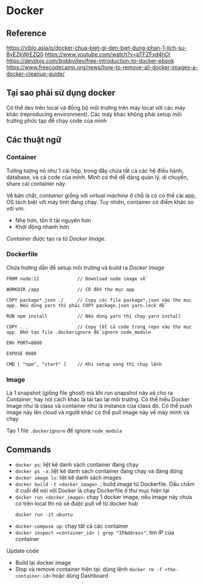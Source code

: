 # Docker

## Reference

<https://viblo.asia/p/docker-chua-biet-gi-den-biet-dung-phan-1-lich-su-ByEZkWrEZQ0>
<https://www.youtube.com/watch?v=pTFZFxd4hOI>
<https://devdojo.com/bobbyiliev/free-introduction-to-docker-ebook>
<https://www.freecodecamp.org/news/how-to-remove-all-docker-images-a-docker-cleanup-guide/>

## Tại sao phải sử dụng docker

Có thể dev trên local và đồng bộ môi trường trên máy local với các máy khác (reproducing environment). Các máy khác không phải setup môi trường phức tạp để chạy code của mình

## Các thuật ngữ

### Container

Tưởng tượng nó như 1 cái hộp, trong đấy chứa tất cả các hệ điều hành, database, và cả code của mình. Mình có thể dễ dàng quản lý, di chuyển, share cái container này.

Về bản chất, *container* giống với *virtual machine* ở chỗ là có có thể cài app, OS tách biệt với máy tính đang chạy. Tuy nhiên, container có điểm khác so với vm:

- Nhẹ hơn, tốn ít tài nguyên hơn
- Khởi động nhanh hơn

*Container* được tạo ra từ *Docker Image*.

### Dockerfile

Chứa hướng dẫn để setup môi trường và build ra *Docker Image*

```code
FROM node:12              // Download node image về

WORKDIR /app              // CD đến thư mục app

COPY package*.json ./     // Copy các file package*.json vào thư mục app. Nếu dùng yarn thì phải COPY package.json yarn.lock để

RUN npm install           // Nếu dùng yarn thì chạy yarn install

COPY . .                  // Copy tất cả code trong repo vào thư mục app. Nhớ tạo file .dockerignore để ignore node_module

ENV PORT=8080

EXPOSE 8080

CMD [ "npm", "start" ]    // Khi setup xong thì chạy lệnh
```

### Image

Là 1 snapshot (giống file ghost) mà khi run snapshot này sẽ cho ra *Container*, hay nói cách khác là tái tạo lại môi trường. Có thể hiểu Docker Image như là class và container như là instance của class đó.
Có thể push image này lên cloud và người khác có thể pull image này về máy mình và chạy

Tạo 1 file `.dockerignore` để ignore `node_module`

## Commands

- `docker ps`: liệt kê danh sách container đang chạy
- `docker ps -a`: liệt kê danh sách container đang chạy và đang dừng
- `docker image ls`: liệt kê danh sách images
- `docker build -t <docker_image>` .: build image từ Dockerfile. Dấu chấm ở cuối để nói với Docker là chạy Dockerfile ở thư mục hiện tại
- `docker run <docker_image>`: chạy 1 docker image, nếu image này chưa có trên local thì nó sẽ được pull về từ docker hub
  ```
  docker run -it ubuntu
  ```
- `docker-compose up`: chạy tất cả các container
- `docker inspect <container_id> | grep "IPAddress"`: tìm IP của container

Update code
- Build lại docker image
- Stop và remove container hiện tại: dùng lệnh `docker rm -f <the-container-id>` hoặc dùng Dashboard